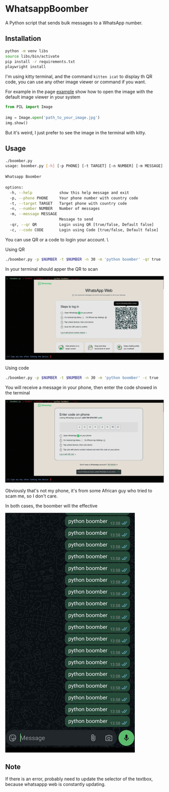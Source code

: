 # WhatsappBoomber
A Python script that sends bulk messages to a WhatsApp number.

## Installation

```bash
python -m venv libs
source libs/bin/activate
pip install -r requirements.txt
playwright install
```
I'm using kitty terminal, and the command ```kitten icat``` to display th QR code, you can use any other image viewer or command if you want.

For example in the page [example](https://www.delftstack.com/howto/python/python-display-image/) show how to open the image with the default image viewer in your system
```python
from PIL import Image

img = Image.open('path_to_your_image.jpg')
img.show()
```
But it's weird, I just prefer to see the image in the terminal with kitty.

## Usage

```bash
./boomber.py
usage: boomber.py [-h] [-p PHONE] [-t TARGET] [-n NUMBER] [-m MESSAGE] [-qr QR] [-c CODE]

Whatsapp Boomber

options:
  -h, --help            show this help message and exit
  -p, --phone PHONE     Your phone number with country code
  -t, --target TARGET   Target phone with country code
  -n, --number NUMBER   Number of messages
  -m, --message MESSAGE
                        Message to send
  -qr, --qr QR          Login using QR [true/false, Default false]
  -c, --code CODE       Login using Code [true/false, Default false]
```

You can use QR or a code to login your account. \


Using QR
```bash
./boomber.py -p $NUMBER -t $NUMBER -n 30 -m 'python boomber' -qr true
```

In your terminal should apper the QR to scan 

![img](https://github.com/C0deInBlack/WhatsappBoomber/blob/main/images/qr.cleaned.png)

Using code
```bash
./boomber.py -p $NUMBER -t $NUMBER -n 30 -m 'python boomber' -c true
```

You will receive a message in your phone, then enter the code showed in the terminal 

![img](https://github.com/C0deInBlack/WhatsappBoomber/blob/main/images/code.cleaned.png)

Obviously that's not my phone, it's from some African guy who tried to scam me, so I don't care.

In both cases, the boomber will the effective 

![img](https://github.com/C0deInBlack/WhatsappBoomber/blob/main/images/boomber.cleaned.png)

## Note

If there is an error, probably need to update the selector of the textbox, because whatsappp web is constantly updating. 
